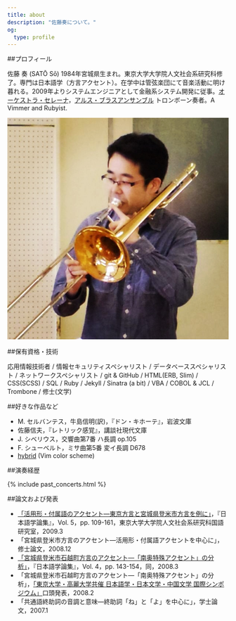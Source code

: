 ```yaml
---
title: about
description: "佐藤奏について。"
og:
  type: profile
---
```


##プロフィール

<span class="no-wrap">佐藤 奏</span> (SATŌ&nbsp;Sō) 1984年宮城県生まれ。東京大学大学院人文社会系研究科修了。専門は日本語学（方言アクセント）。在学中は管弦楽団にて音楽活動に明け暮れる。2009年よりシステムエンジニアとして金融系システム開発に従事。[オーケストラ・セレーナ](http://o-serena.jp/)，[アルス・ブラスアンサンブル](http://arsbrass.org/) トロンボーン奏者。A Vimmer and Rubyist.

<div class="profile-photo"><img class="profile" src="/assets/images/profile.jpg"></div>

##保有資格・技術

応用情報技術者 / 情報セキュリティスペシャリスト / データベーススペシャリスト / ネットワークスペシャリスト / git & GitHub / HTML(ERB, Slim) / CSS(SCSS) / SQL / Ruby / Jekyll / Sinatra (a bit) / VBA / COBOL & JCL / Trombone / 修士(文学)

##好きな作品など

- M. セルバンテス，牛島信明(訳)，『ドン・キホーテ』，岩波文庫
- 佐藤信夫，『レトリック感覚』，講談社現代文庫
- J. シベリウス，交響曲第7番 ハ長調 op.105
- F. シューベルト，ミサ曲第5番 変イ長調 D678
- [hybrid](https://github.com/w0ng/vim-hybrid) (Vim color scheme)

##演奏経歴

{% include past_concerts.html %}

##論文および発表

- [「活用形・付属語のアクセント—東京方言と宮城県登米市方言を例に」](http://hdl.handle.net/2261/25258)，『日本語学論集』，Vol. 5，pp. 109-161，東京大学大学院人文社会系研究科国語研究室，2009.3
- 「宮城県登米市方言のアクセント—活用形・付属語アクセントを中心に」，修士論文，2008.12
- [「宮城県登米市石越町方言のアクセント—「南奥特殊アクセント」の分析」](http://hdl.handle.net/2261/9807)，『日本語学論集』，Vol. 4，pp. 143-154，同，2008.3
- 「宮城県登米市石越町方言のアクセント—「南奥特殊アクセント」の分析」，[「東京大学・高麗大学共催 日本語学・日本文学・中国文学 国際シンポジウム」](http://www.l.u-tokyo.ac.jp/news/2008/348.html)口頭発表，2008.2
- 「共通語終助詞の音調と意味—終助詞「ね」と「よ」を中心に」，学士論文，2007.1

